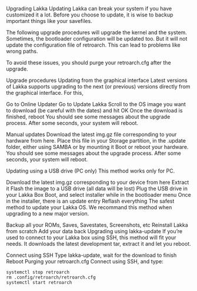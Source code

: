Upgrading Lakka
Updating Lakka can break your system if you have customized it a lot. Before you choose to update, it is wise to backup important things like your savefiles.

The following upgrade procedures will upgrade the kernel and the system. Sometimes, the bootloader configuration will be updated too. But it will not update the configuration file of  retroarch. This can lead to problems like wrong paths.

To avoid these issues, you should purge your  retroarch.cfg after the upgrade.

Upgrade procedures
Updating from the graphical interface
Latest versions of Lakka supports upgrading to the next (or previous) versions directly from the graphical interface. For this,

Go to Online Updater
Go to Update Lakka
Scroll to the OS image you want to download (be careful with the dates) and hit OK
Once the download is finished, reboot
You should see some messages about the upgrade process. After some seconds, your system will reboot.

Manual updates
Download the latest img.gz file corresponding to your hardware from here.
Place this file in your Storage partition, in the .update folder, either using SAMBA or by mounting it
Boot or reboot your hardware.
You should see some messages about the upgrade process. After some seconds, your system will reboot.

Updating using a USB drive (PC only)
This method works only for PC.

Download the latest img.gz corresponding to your device from here
Extract it
Flash the image to a USB drive (all data will be lost)
Plug the USB drive in your Lakka Box
Boot, and select installer while in the bootloader menu
Once in the installer, there is an update entry
Reflash everything
The safest method to update your Lakka OS. We recommand this method when upgrading to a new major version.

Backup all your ROMs, Saves, Savestates, Screenshots, etc
Reinstall Lakka from scratch
Add your data back
Upgrading using lakka-update
If you’re used to connect to your Lakka box using SSH, this method will fit your needs. It downloads the latest development tar, extract it and let you reboot.

Connect using SSH
Type lakka-update, wait for the download to finish
Reboot
Purging your retroarch.cfg
Connect using SSH, and type:
```
systemctl stop retroarch
rm .config/retroarch/retroarch.cfg
systemctl start retroarch
```
